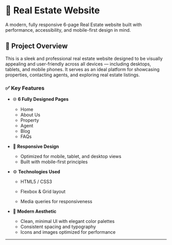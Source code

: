 # 🏡 Real Estate Website

A modern, fully responsive 6-page Real Estate website built with performance, accessibility, and mobile-first design in mind.

## 🚀 Project Overview

This is a sleek and professional real estate website designed to be visually appealing and user-friendly across all devices — including desktops, tablets, and mobile phones. It serves as an ideal platform for showcasing properties, contacting agents, and exploring real estate listings.

### ✅ Key Features

- 🌐 **6 Fully Designed Pages**
  - Home
  - About Us
  - Property 
  - Agent 
  - Blog
  - FAQs 

- 📱 **Responsive Design**
  - Optimized for mobile, tablet, and desktop views
  - Built with mobile-first principles

- ⚙️ **Technologies Used**
  - HTML5 / CSS3

  - Flexbox & Grid layout
  - Media queries for responsiveness

- 🎨 **Modern Aesthetic**
  - Clean, minimal UI with elegant color palettes
  - Consistent spacing and typography
  - Icons and images optimized for performance

---
